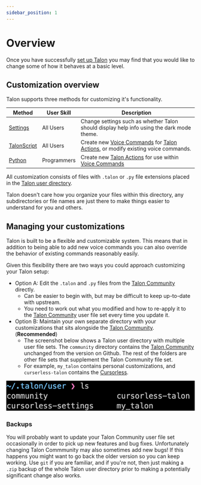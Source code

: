 ```yaml
---
sidebar_position: 1
---
```


# Overview

Once you have successfully [set up Talon](../Quickstart/getting_started.md) you may find that you would like to change some of how it behaves at a basic level.

## Customization overview

Talon supports three methods for customizing it's functionality.


| Method | User Skill              | Description | 
| ---------------- | ---------------------- | - | 
| [Settings](./settings.md)      | All Users  | Change settings such as whether Talon should display help info using the dark mode theme. | 
| [TalonScript](./TalonScript/talon-script.md)          | All Users | Create new [Voice Commands](/docs/Help/terminology.md#voice-commands) for [Talon Actions](/docs/Help/terminology.md#talon-actions), or modify existing voice commands. | 
| [Python](./python.md)          | Programmers | Create new [Talon Actions](/docs/Help/terminology.md#talon-actions) for use within [Voice Commands](/docs/Help/terminology.md#voice-commands) | 

All customization consists of files with `.talon` or `.py` file extensions placed in the [Talon user directory](/docs/Help/terminology.md#talon-user-directory). 

Talon doesn't care how you organize your files within this directory, any subdirectories or file names are just there to make things easier to understand for you and others.


## Managing your customizations

Talon is built to be a flexible and customizable system. This means that in addition to being able to add new voice commands you can also override the behavior of existing commands reasonably easily.

Given this flexibility there are two ways you could approach customizing your Talon setup:

- Option A: Edit the `.talon` and `.py` files from the [Talon Community](https://github.com/talonhub/community) directly.
  - Can be easier to begin with, but may be difficult to keep up-to-date with upstream.
  - You need to work out what you modified and how to re-apply it to the [Talon Community](https://github.com/talonhub/community) user file set every time you update it.
- Option B: Maintain your own separate directory with your customizations that sits alongside the [Talon Community](https://github.com/talonhub/community). (**Recommended**)
  - The screenshot below shows a Talon user directory with multiple user file sets. The `community` directory contains the [Talon Community](https://github.com/talonhub/community) unchanged from the version on Github. The rest of the folders are other file sets that supplement the Talon Community file set.
  - For example, `my_talon` contains personal customizations, and `curserless-talon` contains the [Cursorless](https://github.com/cursorless-dev/cursorless).

![Screen shot of Talon user directory](/img/talon_user_folders.png)

### Backups

You will probably want to update your Talon Community user file set occasionally in order to pick up new features and bug fixes. Unfortunately changing Talon Commmunity may also sometimes add new bugs! If this happens you might want to go back the older version so you can keep working. Use `git` if you are familiar, and if you're not, then just making a `.zip` backup of the whole Talon user directory prior to making a potentially significant change also works.

